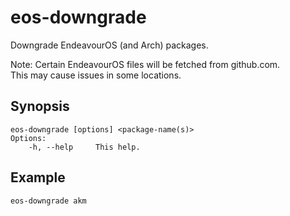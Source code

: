 # eos-downgrade

Downgrade EndeavourOS (and Arch) packages.

Note: Certain EndeavourOS files will be fetched from github.com.<br>This may cause issues in some locations.

## Synopsis
```
eos-downgrade [options] <package-name(s)>
Options:
    -h, --help     This help.
```

## Example
```
eos-downgrade akm
```
